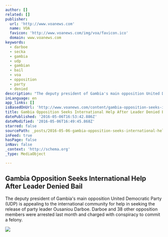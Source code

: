 ```yaml
---
author: []
related: []
publisher:
  url: 'http://www.voanews.com'
  name: VOA
  favicon: 'http://www.voanews.com/img/voa/favicon.ico'
  domain: www.voanews.com
keywords:
  - darboe
  - secka
  - gambia
  - udp
  - gambian
  - bail
  - voa
  - opposition
  - party
  - denied
description: "The deputy president of Gambia's main opposition United Democratic Party (UDP) is appealing to the international community for help in seeking the release of party leader Ousaniou Darboe. Darboe and 38 other opposition members were arrested last month and charged with conspiracy to commit a felony."
inLanguage: en
app_links: []
isBasedOnUrl: 'http://www.voanews.com/content/gambia-opposition-seeks-international-help-after-leader-denied-bail/3318104.html'
title: Gambia Opposition Seeks International Help After Leader Denied Bail
datePublished: '2016-05-06T16:53:42.886Z'
dateModified: '2016-05-06T16:49:45.868Z'
starred: false
sourcePath: _posts/2016-05-06-gambia-opposition-seeks-international-help-after-leader-deni.md
inFeed: true
hasPage: false
inNav: false
_context: 'http://schema.org'
_type: MediaObject

---
```

<article style=""><h1>Gambia Opposition Seeks International Help After Leader Denied Bail</h1><p>The deputy president of Gambia's main opposition United Democratic Party (UDP) is appealing to the international community for help in seeking the release of party leader Ousaniou Darboe. Darboe and 38 other opposition members were arrested last month and charged with conspiracy to commit a felony.</p><img src="http://gdb.voanews.com/F07F5941-ED28-4CF2-AAA7-878192682487_mw1024_mh1024_s.jpg" /></article>